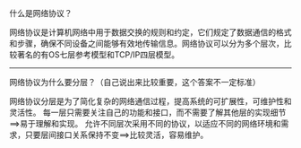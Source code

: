 什么是网络协议？

网络协议是计算机网络中用于数据交换的规则和约定，它们规定了数据通信的格式和步骤，确保不同设备之间能够有效地传输信息。网络协议可以分为多个层次，比较著名的有OS七层参考模型和TCP/IP四层模型。

---

网络协议为什么要分层？（自己说出来比较重要，这个答案不一定标准）

网络协议分层是为了简化复杂的网络通信过程，提高系统的可扩展性，可维护性和灵活性。
每一层只需要关注自己的功能和接口，而不需要了解其他层的实现细节==>易于理解和实现。
允许不同层次采用不同的协议，以适应不同的网络环境和需求，只要层间接口关系保持不变==>比较灵活，容易维护。